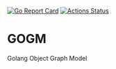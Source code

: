 [![Go Report Card](https://goreportcard.com/badge/github.com/mindstand/gogm)](https://goreportcard.com/report/github.com/mindstand/gogm)
[![Actions Status](https://github.com/mindstand/gogm/workflows/go/badge.svg)](https://github.com/mindstand/gogm/actions)
# GOGM
Golang Object Graph Model
